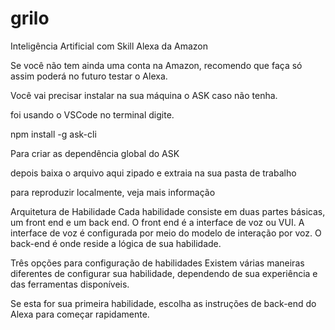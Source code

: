# grilo
Inteligência Artificial com Skill Alexa da Amazon

Se você não tem ainda uma conta na Amazon, recomendo que faça só assim poderá no futuro testar o Alexa.

Você vai precisar instalar na sua máquina o ASK caso não tenha.

foi usando o VSCode no terminal digite.

npm install -g ask-cli

Para criar as dependência global do ASK

depois baixa o arquivo aqui zipado e extraia na sua pasta de trabalho

para reproduzir localmente, veja mais informação

Arquitetura de Habilidade
Cada habilidade consiste em duas partes básicas, um front end e um back end. O front end é a interface de voz ou VUI. A interface de voz é configurada por meio do modelo de interação por voz. O back-end é onde reside a lógica de sua habilidade.

Três opções para configuração de habilidades
Existem várias maneiras diferentes de configurar sua habilidade, dependendo de sua experiência e das ferramentas disponíveis.

Se esta for sua primeira habilidade, escolha as instruções de back-end do Alexa para começar rapidamente.
